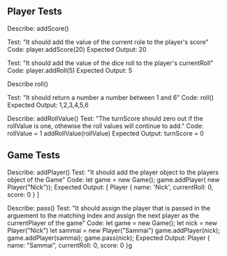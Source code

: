 ## Player Tests
Describe: addScore()

Test: "It should add the value of the current role to the player's score"
Code: player.addScore(20)
Expected Output: 20

Test: "It should add the value of the dice roll to the player's currentRoll"
Code: player.addRoll(5)
Expected Output: 5


Describe roll()

Test: "It should return a number a number between 1 and 6"
Code: roll()
Expected Output: 1,2,3,4,5,6

Describe: addRollValue()
Test: "The turnScore should zero out if the rollValue is one, othewise the roll values will continue to add."
Code: 
rollValue = 1 
addRollValue(rollValue)
Expected Output: turnScore = 0

## Game Tests
Describe: addPlayer()
Test: "It should add the player object to the players object of the Game"
Code: let game = new Game();
      game.addPlayer( new Player("Nick"));
Expected Output: [ Player { name: 'Nick', currentRoll: 0, score: 0 } ]

Describe: pass()
Test: "It should assign the player that is passed in the arguement to the matching index and assign the next player as the currentPlayer of the game"
Code: let game = new Game();
let nick = new Player("Nick")
let sammai = new Player("Sammai")
      game.addPlayer(nick);
      game.addPlayer(sammai);
      game.pass(nick);
Expected Output: Player { name: "Sammai", currentRoll: 0, score: 0 }g